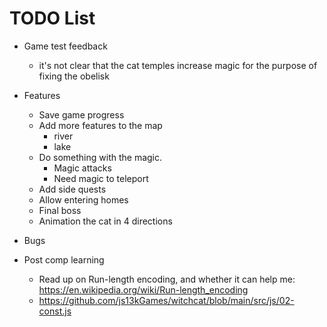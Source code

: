 # TODO List

- Game test feedback
  - it's not clear that the cat temples increase magic for the purpose of fixing the obelisk
- Features
  - Save game progress
  - Add more features to the map
    - river
    - lake
  - Do something with the magic.
    - Magic attacks
    - Need magic to teleport
  - Add side quests
  - Allow entering homes
  - Final boss
  - Animation the cat in 4 directions

- Bugs


- Post comp learning
  - Read up on Run-length encoding, and whether it can help me: https://en.wikipedia.org/wiki/Run-length_encoding
  - https://github.com/js13kGames/witchcat/blob/main/src/js/02-const.js

